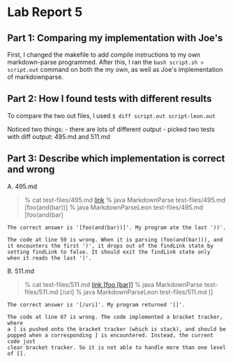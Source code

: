 # Lab Report 5

## Part 1: Comparing my implementation with Joe's

First, I changed the makefile to add compile instructions to my own markdown-parse programmed. 
After this, I ran the `bash script.sh > script.out` command on both the my own, as well as Joe's implementation of markdownparse. 

## Part 2: How I found tests with different results 

To compare the two out files, I used `$ diff script.out script-leon.out`

Noticed two things: 
	- there are lots of different output
	- picked two tests with diff output: 495.md and 511.md

## Part 3: Describe which implementation is correct and wrong 

A. 495.md
> % cat test-files/495.md
	[link](foo(and(bar)))
	% java MarkdownParse test-files/495.md
	[foo(and(bar))]
	% java MarkdownParseLeon test-files/495.md
	[foo(and(bar]

	The correct answer is '[foo(and(bar))]'. My program ate the last '))'. 

	The code at line 59 is wrong. When it is parsing (foo(and(bar))), and 
	it encounters the first ')', it drops out of the findLink state by
	setting findLink to false. It should exit the findLink state only 
	when it reads the last ')'.


B. 511.md
>  % cat test-files/511.md
	[link [foo [bar]]](/uri)
	% java MarkdownParse test-files/511.md
	[/uri]
	% java MarkdownParseLeon test-files/511.md
	[]
   
	The correct answer is '[/uri]'. My program returned '[]'.

	The code at line 67 is wrong. The code implemented a bracket tracker, where
	a [ is pushed onto the bracket tracker (which is stack), and should be
	popped when a corresponding ] is encountered. Instead, the current code just
	clear bracket tracker. So it is not able to handle more than one level of [].



